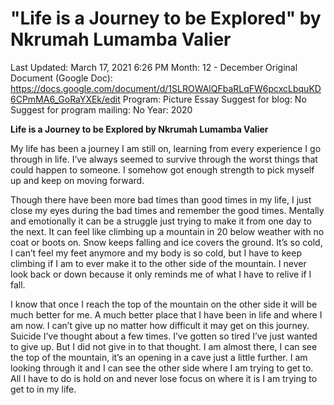 # "Life is a Journey to be Explored" by Nkrumah Lumamba Valier

Last Updated: March 17, 2021 6:26 PM
Month: 12 - December
Original Document (Google Doc): https://docs.google.com/document/d/1SLROWAlQFbaRLqFW6pcxcLbquKD6CPmMA6_GoRaYXEk/edit
Program: Picture Essay
Suggest for blog: No
Suggest for program mailing: No
Year: 2020

**Life is a Journey to be Explored by Nkrumah Lumamba Valier**

My life has been a journey I am still on, learning from every experience I go through in life. I’ve always seemed to survive through the worst things that could happen to someone. I somehow got enough strength to pick myself up and keep on moving forward.

Though there have been more bad times than good times in my life, I just close my eyes during the bad times and remember the good times. Mentally and emotionally it can be a struggle just trying to make it from one day to the next. It can feel like climbing up a mountain in 20 below weather with no coat or boots on. Snow keeps falling and ice covers the ground. It’s so cold, I can’t feel my feet anymore and my body is so cold, but I have to keep climbing if I am to ever make it to the other side of the mountain. I never look back or down because it only reminds me of what I have to relive if I fall.

I know that once I reach the top of the mountain on the other side it will be much better for me. A much better place that I have been in life and where I am now. I can’t give up no matter how difficult it may get on this journey. Suicide I’ve thought about a few times. I’ve gotten so tired I’ve just wanted to give up. But I did not give in to that thought. I am almost there, I can see the top of the mountain, it’s an opening in a cave just a little further. I am looking through it and I can see the other side where I am trying to get to. All I have to do is hold on and never lose focus on where it is I am trying to get to in my life.